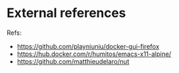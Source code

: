 # External references

Refs:
- https://github.com/playniuniu/docker-gui-firefox
- https://hub.docker.com/r/humitos/emacs-x11-alpine/
- https://github.com/matthieudelaro/nut